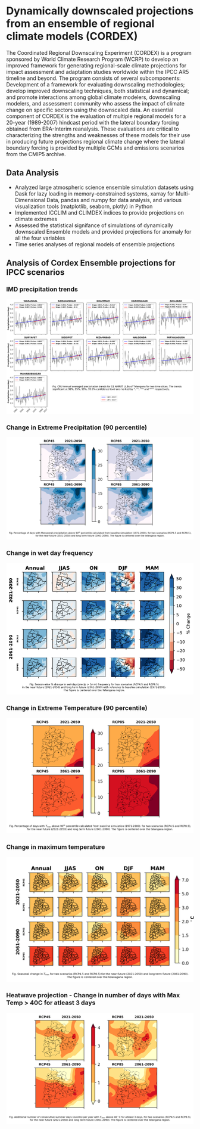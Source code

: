 # Dynamically downscaled projections from an ensemble of regional climate models (CORDEX)
The Coordinated Regional Downscaling Experiment (CORDEX) is a program sponsored by World Climate Research Program (WCRP) to develop an improved framework for generating regional-scale climate projections for impact assessment and adaptation studies worldwide within the IPCC AR5 timeline and beyond. The program consists of several subcomponents: Development of a framework for evaluating downscaling methodologies; develop improved downscaling techniques, both statistical and dynamical; and promote interactions among global climate modelers, downscaling modelers, and assessment community who assess the impact of climate change on specific sectors using the downscaled data. An essential component of CORDEX is the evaluation of multiple regional models for a 20-year (1989-2007) hindcast period with the lateral boundary forcing obtained from ERA-Interim reanalysis. These evaluations are critical to characterizing the strengths and weaknesses of these models for their use in producing future projections regional climate change where the lateral boundary forcing is provided by multiple GCMs and emissions scenarios from the CMIP5 archive.


## Data Analysis

- Analyzed large atmospheric science ensemble simulation datasets using Dask for lazy loading in memory-constrained systems, xarray for Multi-Dimensional Data, pandas and numpy for data analysis, and various visualization tools (matplotlib, seaborn, plotly) in Python
- Implemented ICCLIM and CLIMDEX indices to provide projections on climate extremes
- Assessed the statistical signifance of simulations of dynamically downscaled Ensemble models and provided projections for anomaly for all the four variables 
- Time series analyses of regional models of ensemble projections




## Analysis of Cordex Ensemble projections for IPCC scenarios

### IMD precipitation trends
![](CORDEX_plots/CRU_png_11/Precip_Annual_trend.png)

### Change in Extreme Precipitation (90 percentile)
![](plots/CORDEX_precip90p_JJAS.png)

### Change in wet day frequency 
![](plots/CORDEX_wetdayfreqchange_Telangana.png)

### Change in Extreme Temperature (90 percentile)
![](plots/CORDEX_Tmax90p_Annual.png)

### Change in maximum temperature
![](plots/CORDEX_change_new_Tmax_telangana.png)

### Heatwave projection - Change in number of days with Max Temp > 40C for atleast 3 days
![](plots/CORDEX_ecacsu40_3days_Annual.png)



